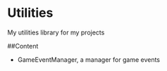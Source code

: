 # Utilities



My utilities library for my projects



##Content



* GameEventManager, a manager for game events
